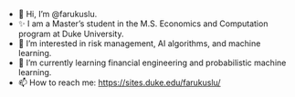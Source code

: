 - 👋 Hi, I’m @farukuslu.
- ✨ I am a Master’s student in the M.S. Economics and Computation program at Duke University. 
- 👀 I’m interested in risk management, AI algorithms, and machine learning.
- 🌱 I’m currently learning financial engineering and probabilistic machine learning.
- 📫 How to reach me: https://sites.duke.edu/farukuslu/

<!---
farukuslu/farukuslu is a ✨ special ✨ repository because its `README.md` (this file) appears on your GitHub profile.
You can click the Preview link to take a look at your changes.
--->
